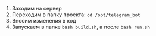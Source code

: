 1. Заходим на сервер 
2. Переходим в папку проекта: ```cd /opt/telegram_bot```
3. Вносим изменения в код
4. Запускаем в папке ```bash build.sh```, а после ```bash run.sh```
